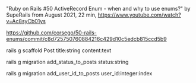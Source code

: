 "Ruby on Rails #50 ActiveRecord Enum - when and why to use enums?" by SupeRails from August 2021, 22 min,
https://www.youtube.com/watch?v=Ac8syCb01ys

https://github.com/corsego/50-rails-enums/commit/c8d725750760884216c429d10c5edcb815ccd5b9

rails g scaffold Post title:string content:text

rails g migration add_status_to_posts status:string

rails g migration add_user_id_to_posts user_id:integer:index


